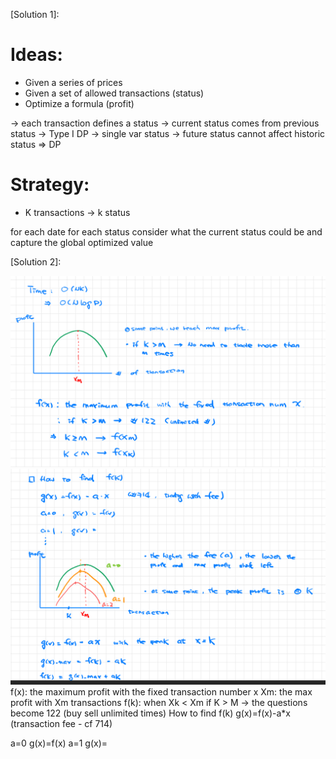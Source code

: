 [Solution 1]:
# Ideas:
* Given a series of prices
* Given a set of allowed transactions (status)
* Optimize a formula (profit)

-> each transaction defines a status
-> current status comes from previous status -> Type I DP -> single var status
-> future status cannot affect historic status
=> DP

# Strategy:
- K transactions -> k status

for each date
  for each status
    consider what the current status could be and capture the global optimized value
  



[Solution 2]:

![188-1](../rcs/0188-1.png)
![188-2](../rcs/0188-2.png)
f(x): the maximum profit with the fixed transaction number x
Xm: the max profit with Xm transactions
f(k): when Xk < Xm
if K > M -> the questions become 122 (buy sell unlimited times)
How to find f(k)
g(x)=f(x)-a*x (transaction fee - cf 714)

a=0 g(x)=f(x)
a=1 g(x)=